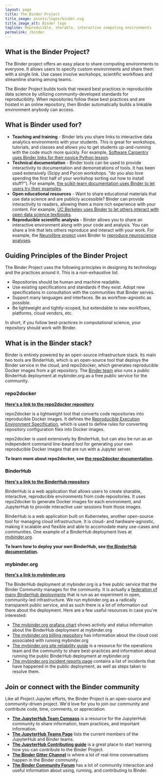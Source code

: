 ```yaml
---
layout: page
title: The Binder Project
title_image: assets/logos/binder.svg
title_image_alt: Binder logo
tagline: Reproducible, sharable, interactive computing environments
permalink: /binder
---
```


## What is the Binder Project?

The Binder project offers an easy place to share computing environments to everyone.
It allows users to specify custom environments and share them with a single link.
Use cases involve workshops, scientific workflows and streamline sharing among teams.

The Binder Project builds tools that reward best practices in reproducible data
science by utilizing community-developed standards for
reproducibility. When repositories follow these best practices and are hosted in
an online repository, then Binder automatically builds a linkable environment anybody can access.


## What is Binder used for?

* **Teaching and training** - Binder lets you share links to interactive data analytics environments
  with your students. This is great for workshops, tutorials, and classes and allows
  you to get students up-and-running with the code much more quickly. For example,
  [Software Carpentry uses Binder links for their novice Python lesson](https://github.com/swcarpentry/python-novice-gapminder/blob/840d5249d8e8bb45e203b5d3a1b34e637e2889ef/README.md).
* **Technical documentation** - Binder tools can be used to provide interactivity to documentation and
  demonstrations of tools. It has been used extensively (Scipy and Pycon workshops. "do you also love spending the first half of your workshop sorting out how to install stuff?"). For
  example, [the scikit-learn documentation uses Binder to let users try their examples](https://scikit-learn.org/dev/auto_examples/classification/plot_classifier_comparison.html).
* **Open educational resources** - Want to share educational materials that use data
  science and are publicly accessible? Binder can provide interactivity to readers,
  allowing them a more rich experience with your content. For example,
  [UC Berkeley uses Binder to let others interact with open data science textbooks](https://www.inferentialthinking.com/chapters/08/Functions_and_Tables.html).
* **Reproducible scientific analysis** - Binder allows you to share an interactive
  environment along with your code and analysis. You can share a link that lets
  others reproduce and interact with your work. For example, the
  [Neurolibre project](https://conp-pcno.github.io/) uses Binder to
  [reproduce neuroscience analyses](https://qmrlab.org/t1_book/intro).


## Guiding Principles of the Binder Project

The Binder Project uses the following principles in designing its technology
and the practices around it. This is a non-exhaustive list.

* Repositories should be human and machine readable.
* Use existing specifications and standards if they exist. Adopt new specifications in
  consultation with the communities that Binder serves.
* Support many languages and interfaces. Be as workflow-agnostic as possible.
* Be lightweight and tightly-scoped, but extendable to new workflows, platforms, cloud vendors, etc.

In short, if you follow best-practices in computational science, your repository should work with Binder.

## What is in the Binder stack?

Binder is entirely powered by an open-source infrastructure stack. Its main two
tools are BinderHub, which is an open-source tool that deploys the Binder
service in the cloud, and repo2docker, which generates reproducible Docker
images from a git repository. The [Binder team](https://jupyterhub-team-compass.readthedocs.io/en/latest/team/index.html)
also runs a public BinderHub deployment at mybinder.org as a free public service for the community.

### repo2docker

**[Here's a link to the repo2docker repository](https://github.com/jupyter/repo2docker)**

repo2docker is a lightweight tool that converts code repositories into reproducible
Docker images. It defines the [Reproducible Execution Environment Specification](https://repo2docker.readthedocs.io/en/latest/specification.html),
which is used to define rules for converting repository configuration files into Docker images.

repo2docker is used extensively by BinderHub, but can also be run as an independent command line-based
tool for generating your own reproducible Docker images that are run with a Jupyter server.


**To learn more about repo2docker, see [the repo2docker documentation](https://repo2docker.readthedocs.io).**

### BinderHub

**[Here's a link to the BinderHub repository](https://github.com/jupyterhub/binderhub)**

BinderHub is a web application that allows users to create sharable, interactive,
reproducible environments from code repositories. It uses repo2docker to generate
Docker images for each environment, and JupyterHub to provide interactive user
sessions from those images.

BinderHub is a web application built on Kubernetes, another open-source tool
for managing cloud infrastructure. It is cloud- and hardware-agnostic, making
it scalable and flexible and able to accomodate many use-cases and communities.
One example of a BinderHub deployment lives at [mybinder.org](https://mybinder.org).

**To learn how to deploy your own BinderHub, see [the BinderHub documentation](https://binderhub.readthedocs.io).**

### mybinder.org

[**Here's a link to mybinder.org**](https://mybinder.org).

The BinderHub deployment at mybinder.org is a free public service that the Binder Community
manages for the community. It is actually a [federation of many BinderHub deployments](https://mybinder.readthedocs.io/en/latest/about/federation.html)
that is run as an experiment in open, community-led infrastructure. We run mybinder.org
as a radically transparent public service, and as such there is a lot of information out there
about the deployment. Here are a few useful resources in case you're interested:

* [The mybinder.org grafana chart](https://grafana.mybinder.org) shows activity and status
  information about the BinderHub deployment at mybinder.org
* [The mybinder.org billing repository](https://github.com/jupyterhub/binder-billing) has
  information about the cloud cost associated with running mybinder.org
* [The mybinder.org site reliability guide](https://mybinder-sre.readthedocs.io/en/latest/) is a resource
  for the operations team and the community to share best-practices and information about
  running the public BinderHub deployment at mybinder.org
* [The mybinder.org incident reports page](https://mybinder-sre.readthedocs.io/en/latest/incident-reports/)
  contains a list of incidents that have happened in the public deployment, as well as
  steps taken to resolve them.


## Join or connect with the Binder community

Like all Project Jupyter efforts, the Binder Project is an
open-source and community-driven project. We'd love for you
to join our community and contribute code, time, comments, or appreciation.

* [**The JupyterHub Team Compass**](https://jupyterhub-team-compass.readthedocs.io/en/latest/) is a resource
  for the JupyterHub community to share information, team practices, and important information.
* [**The JupyterHub Teams Page**](https://jupyterhub-team-compass.readthedocs.io/en/latest/team/index.html) lists
  the current members of the JupyterHub and Binder teams.
* [**The JupyterHub Contributing guide**](https://jupyterhub-team-compass.readthedocs.io/en/latest/contribute/index.html) is
  a great place to start learning how you can contribute to the Binder Project.
* [**The Binder Gitter Channel**](https://gitter.im/jupyterhub/binder) is where a lot of real-time
  conversations happen in the Binder community.
* [**The Binder Community Forum**](https://discourse.jupyter.org/c/binder) has a lot of
  community interaction and useful information about using, running, and contributing to Binder.

